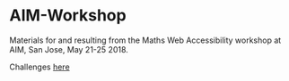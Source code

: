 # AIM-Workshop

Materials for and resulting from the Maths Web Accessibility workshop at AIM, San Jose, May 21-25 2018.

Challenges [here](https://zorkow.github.io/AIM-Workshop/challenge/)
